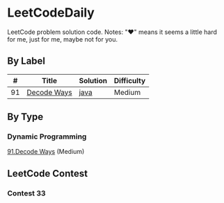 # LeetCodeDaily
LeetCode problem solution code.
Notes: "&hearts;" means it seems a little hard for me, just for me, maybe not for you.

## By Label
| # | Title | Solution | Difficulty |
|---| ----- | -------- | ---------- |
|91|[Decode Ways](https://leetcode.com/problems/decode-ways/#/description)|[java](./leetcode-1~100/91_Decode_Ways.md)|Medium|

## By Type
### Dynamic Programming
[91.Decode Ways](./leetcode-1~100/91_Decode_Ways.md) (Medium)

## LeetCode Contest

### Contest 33
